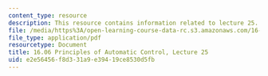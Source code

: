 ```yaml
---
content_type: resource
description: This resource contains information related to lecture 25.
file: /media/https%3A/open-learning-course-data-rc.s3.amazonaws.com/16-06-principles-of-automatic-control-fall-2012/e2e56456f8d331a9e39419ce8530d5fb_MIT16_06F12_Lecture_25.pdf
file_type: application/pdf
resourcetype: Document
title: 16.06 Principles of Automatic Control, Lecture 25
uid: e2e56456-f8d3-31a9-e394-19ce8530d5fb
---
```

